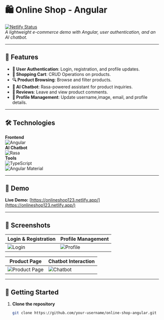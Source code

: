 # 🛍️ Online Shop - Angular  

[![Netlify Status](https://api.netlify.com/api/v1/badges/.../deploy-status)](https://app.netlify.com/sites/onlineshop123/deploys)  
*A lightweight e-commerce demo with Angular, user authentication, and an AI chatbot.*

---

## 🌟 Features  
- **🔐 User Authentication**: Login, registration, and profile updates.  
- **🛒 Shopping Cart**: CRUD Operations on products.  
- **🔍 Product Browsing**: Browse and filter products.  
- **🤖 AI Chatbot**: Rasa-powered assistant for product inquiries.  
- **📝 Reviews**: Leave and view product comments.  
- **👤 Profile Management**: Update username,image, email, and profile details.  

---

## 🛠️ Technologies  
**Frontend**  
![Angular](https://img.shields.io/badge/Angular-DD0031?style=flat&logo=angular&logoColor=white)  
**AI Chatbot**  
![Rasa](https://img.shields.io/badge/Rasa-5A17EE?style=flat&logo=rasa&logoColor=white)  
**Tools**  
![TypeScript](https://img.shields.io/badge/TypeScript-3178C6?style=flat&logo=typescript&logoColor=white)  
![Angular Material](https://img.shields.io/badge/Angular_Material-3F51B5?style=flat&logo=angular&logoColor=white)  


---

## 🚀 Demo  
**Live Demo:** [https://onlineshop123.netlify.app/](https://onlineshop123.netlify.app/)  

---

## 📸 Screenshots  
| Login & Registration | Profile Management |  
|-----------------------|---------------------|  
| ![Login](https://github.com/user-attachments/assets/your-login-screenshot-path) | ![Profile](https://github.com/user-attachments/assets/your-profile-screenshot-path) |  

| Product Page | Chatbot Interaction |  
|--------------|---------------------|  
| ![Product Page](https://github.com/user-attachments/assets/258ab8fa-572b-4137-a2a1-53edf4105013) | ![Chatbot](https://github.com/user-attachments/assets/7fb673d5-0126-492a-b03e-1dd17af06550) |  

---

## 🏁 Getting Started  
1. **Clone the repository**  
   ```bash  
   git clone https://github.com/your-username/online-shop-angular.git  
